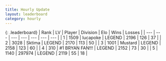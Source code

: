 ```yaml
---
title: Hourly Update
layout: leaderboard
category: hourly
---
```


{: .leaderboard}
| Rank | LV | Player | Division | Elo | Wins | Losses |
| --- | --- | --- | --- | --- | --- | --- |
| <span data-change="0">1</span> | 1509 | <span title="ID: 41925">lucapoke</span> | LEGEND | <span data-change="0">2196</span> | <span data-change="0">126</span> | <span data-change="0">37</span> |
| <span data-change="0">2</span> | 3028 | <span title="ID: 353063">Sktima</span> | LEGEND | <span data-change="0">2170</span> | <span data-change="0">113</span> | <span data-change="0">50</span> |
| <span data-change="0">3</span> | 1001 | <span title="ID: 611082">Mustard</span> | LEGEND | <span data-change="0">2158</span> | <span data-change="0">123</span> | <span data-change="0">60</span> |
| <span data-change="0">4</span> | 310 | <span title="ID: 756342">#1 BRYAN FAN!!!</span> | LEGEND | <span data-change="0">2152</span> | <span data-change="0">73</span> | <span data-change="0">30</span> |
| <span data-change="0">5</span> | 1140 | <span title="ID: 544038">297974</span> | LEGEND | <span data-change="0">2119</span> | <span data-change="0">55</span> | <span data-change="0">18</span> |